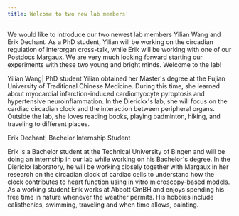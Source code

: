 ```yaml
---
title: Welcome to two new lab members!
---
```


We would like to introduce our two newest lab members Yilian Wang and Erik Dechant. As a PhD student, Yilian will be working on the circadian regulation of interorgan cross-talk, while Erik will be working with one of our Postdocs Margaux. We are very much looking forward starting our experiments with these two young and bright minds. Welcome to the lab!



Yilian Wang| PhD student
Yilian obtained her Master's degree at the Fujian University of Traditional Chinese Medicine. During this time, she learned about myocardial infarction-induced cardiomyocyte pyroptosis and hypertensive neuroinflammation. In the Dierickx's lab, she will focus on the cardiac circadian clock and the interaction between peripheral organs. Outside the lab, she loves reading books,  playing badminton, hiking, and traveling to different places.




Erik Dechant| Bachelor Internship Student

Erik is a Bachelor student at the Technical University of Bingen and will be doing an internship in our lab while working on his Bachelor´s degree.
In the Dierickx laboratory, he will be working closely together with Margaux in her research on the circadian clock of cardiac cells to understand how the clock contributes to heart function using in vitro microscopy-based models.
As a working student Erik works at Abbott GmBH and enjoys spending his free time in nature whenever the weather permits. His hobbies include calisthenics, swimming, traveling and when time allows, painting.



